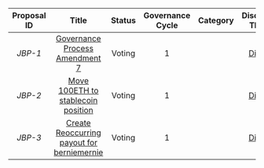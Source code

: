 | Proposal ID | Title | Status | Governance Cycle | Category | Discussion Thread | Data Backup | Voting | Total Votes | For | Against |
| :--: | :--: | :--: | :--: | :--: | :--: | :--: | :--: | :--: | :--: | :--: |
| _JBP-1_ | [Governance Process Amendment 7](/GC1/JBP-1.md) | Voting | 1 |  | [Discord](https://discord.com/channels/889377541675159602/964601032703352873/1004435611681300620) |  | [Snapshot](https://snapshot.org/#/jbdao.eth/proposal/0x32764c0aa691cf9e8ac32d2ebcd4953159647fa59bce113bbdfe3a539d73340a) | 88 | 100.0M | 0 |
| _JBP-2_ | [Move 100ETH to stablecoin position](/GC1/JBP-2.md) | Voting | 1 |  | [Discord](https://discord.com/channels/889377541675159602/964601032703352873/1004549961788170260) |  | [Snapshot](https://snapshot.org/#/jbdao.eth/proposal/0x095e7a3a7368bb4733d8d39793a73282bed25d4c42714b127060bff68a06586e) | 97 | 150.6M | 111.6k |
| _JBP-3_ | [Create Reoccurring payout for berniemernie](/GC1/JBP-3.md) | Voting | 1 |  | [Discord](https://discord.com/channels/889377541675159602/964601032703352873/1004435613484855316) | [IPFS](https://gateway.pinata.cloud/ipfs/QmY2jBzKmsSGrBdeWQgwr4W7d6pjrdxqodH7xMJJrxgwJQ) | [Snapshot](       https://snapshot.org/#/jbdao.eth/proposal/0x52a79a1ff36b2fafab1a20c17f54559a90849e90d59303320d52429468bebf55     ) | 98 | 150.7M | 0 |